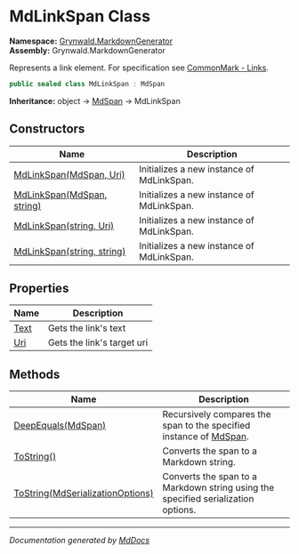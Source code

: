 ﻿<!--  
  <auto-generated>   
    The contents of this file were generated by a tool.  
    Changes to this file may be list if the file is regenerated  
  </auto-generated>   
-->

# MdLinkSpan Class

**Namespace:** [Grynwald.MarkdownGenerator](../index.md)  
**Assembly:** Grynwald.MarkdownGenerator

Represents a link element. For specification see [CommonMark \- Links](https://spec.commonmark.org/0.28/#links).

```csharp
public sealed class MdLinkSpan : MdSpan
```

**Inheritance:** object → [MdSpan](../MdSpan/index.md) → MdLinkSpan

## Constructors

| Name                                                                        | Description                               |
| --------------------------------------------------------------------------- | ----------------------------------------- |
| [MdLinkSpan(MdSpan, Uri)](constructors/index.md#mdlinkspanmdspan-uri)       | Initializes a new instance of MdLinkSpan. |
| [MdLinkSpan(MdSpan, string)](constructors/index.md#mdlinkspanmdspan-string) | Initializes a new instance of MdLinkSpan. |
| [MdLinkSpan(string, Uri)](constructors/index.md#mdlinkspanstring-uri)       | Initializes a new instance of MdLinkSpan. |
| [MdLinkSpan(string, string)](constructors/index.md#mdlinkspanstring-string) | Initializes a new instance of MdLinkSpan. |

## Properties

| Name                       | Description                |
| -------------------------- | -------------------------- |
| [Text](properties/Text.md) | Gets the link's text       |
| [Uri](properties/Uri.md)   | Gets the link's target uri |

## Methods

| Name                                                                                   | Description                                                                              |
| -------------------------------------------------------------------------------------- | ---------------------------------------------------------------------------------------- |
| [DeepEquals(MdSpan)](methods/DeepEquals.md)                                            | Recursively compares the span to the specified instance of [MdSpan](../MdSpan/index.md). |
| [ToString()](methods/ToString.md#tostring)                                             | Converts the span to a Markdown string.                                                  |
| [ToString(MdSerializationOptions)](methods/ToString.md#tostringmdserializationoptions) | Converts the span to a Markdown string using the specified serialization options.        |

___

*Documentation generated by [MdDocs](https://github.com/ap0llo/mddocs)*
